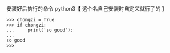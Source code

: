 安装好后执行的命令 python3【 这个名自己安装时自定义就行了的 】

```
>>> chongzi = True
>>> if chongzi:
...     print('so good');
...
so good
>>>

```



